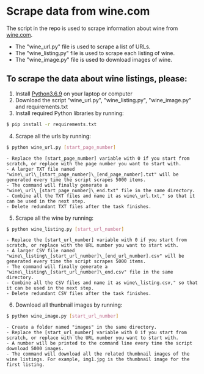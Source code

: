 # Scrape data from wine.com

The script in the repo is used to scrape information about wine from [wine.com](https://www.wine.com/).

- The "wine\_url.py" file is used to scrape a list of URLs.
- The "wine\_listing.py" file is used to scrape each listing of wine.
- The "wine\_image.py" file is used to download images of wine.

## To scrape the data about wine listings, please:
1. Install [Python3.6.9](https://www.python.org/downloads/) on your laptop or computer
2. Download the script "wine\_url.py", "wine\_listing.py", "wine\_image.py" and requirements.txt
3. Install required Python libraries by running:
```sh
$ pip install -r requirements.txt
```
4. Scrape all the urls by running:
```sh
$ python wine_url.py [start_page_number]
```
	- Replace the [start_page_number] variable with 0 if you start from scratch, or replace with the page number you want to start with. 
	- A larger TXT file named "wine\_url\_[start_page_number]\_[end_page_number].txt" will be generated every time the script scrapes 5000 items. 
	- The command will finally generate a "wine\_url\_[start_page_number]\_end.txt" file in the same directory.
	- Combine all the TXT files and name it as wine\_url.txt," so that it can be used in the next step.
	- Delete redundant TXT files after the task finishes.

5. Scrape all the wine by running:
```sh
$ python wine_listing.py [start_url_number]
```
	- Replace the [start_url_number] variable with 0 if you start from scratch, or replace with the URL number you want to start with. 
	- A larger CSV file named "wine\_listing\_[start_url_number]\_[end_url_number].csv" will be generated every time the script scrapes 5000 items. 
	- The command will finally generate a "wine\_listing\_[start_url_number]\_end.csv" file in the same directory.
	- Combine all the CSV files and name it as wine\_listing.csv," so that it can be used in the next step.
	- Delete redundant CSV files after the task finishes.

6. Download all thunbnail images by running:
```sh
$ python wine_image.py [start_url_number]
```
	- Create a folder named "images" in the same directory.
	- Replace the [start_url_number] variable with 0 if you start from scratch, or replace with the URL number you want to start with.
	- A number will be printed to the command line every time the script download 5000 images. 
	- The command will download all the related thumbnail images of the wine listings. For example, img1.jpg is the thumbnail image for the first listing.